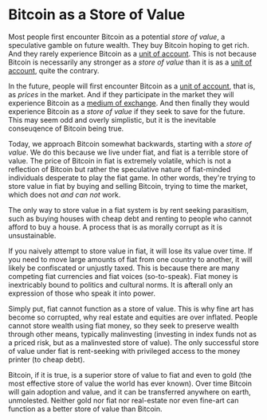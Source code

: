 # Bitcoin as a Store of Value

Most people first encounter Bitcoin
 as a potential *store of value*,
 a speculative gamble on future wealth.
They buy Bitcoin hoping to get rich.
And they rarely experience Bitcoin as a 
 [unit of account](unit-of-account.md).
This is not because Bitcoin
 is necessarily any stronger as a *store of value*
 than it is as a 
 [unit of account](unit-of-account.md),
 quite the contrary.

In the future,
 people will first encounter
 Bitcoin as a [unit of account](unit-of-account.md),
 that is, as *prices* in the market.
And if they participate in the market
 they will experience Bitcoin as a
 [medium of exchange](medium-of-exchange.md).
And then finally they would experience
 Bitcoin as a *store of value*
 if they seek to save for the future.
This may seem odd and overly simplistic,
 but it is the inevitable
 conseuqence of Bitcoin being true.

Today, we approach Bitcoin somewhat
 backwards, starting with a
 *store of value*.
We do this
 because we live under fiat,
 and fiat is a terrible
 store of value.
The price of Bitcoin in fiat
 is extremely volatile,
 which is not a reflection of Bitcoin
 but rather the speculative
 nature of fiat-minded individuals
 desperate to play the fiat game.
In other words, they're trying to store
 value in fiat by buying and selling Bitcoin,
 trying to time the market,
 which does not *and can not* work.

The only way to store value in
 a fiat system is by rent seeking
 parasitism, such as buying houses
 with cheap debt and renting
 to people who cannot
 afford to buy a house.
A process that is as morally corrupt
 as it is unsustainable.

If you naively attempt to store value in fiat,
 it will lose its value over time.
If you need to move large amounts of fiat
 from one country to another,
 it will likely be confiscated or unjustly taxed.
This is because there are many competing
 fiat currencies and fiat voices (so-to-speak).
Fiat money is inextricably bound to politics
 and cultural norms.
It is afterall only an expression
 of those who speak it into power.

Simply put, fiat cannot function as 
 a store of value. This is why fine art
 has become so corrupted, why real estate
 and equities are over inflated.
People cannot store
 wealth using fiat money, so they seek
 to preserve wealth through other
 means, typically malinvesting
 (investing in index funds not as a priced risk,
 but as a malinvested store of value).
The only successful store of value under
 fiat is rent-seeking with privileged
 access to the money printer
 (to cheap debt).

Bitcoin, if it is true, is a superior store of value
 to fiat and even to gold
 (the most effective store of value the world has ever known).
Over time Bitcoin will gain adoption and value, 
 and it can be transferred anywhere on earth, unmolested.
Neither gold nor fiat nor real-estate nor even fine-art
 can function as a better store of value than Bitcoin.


